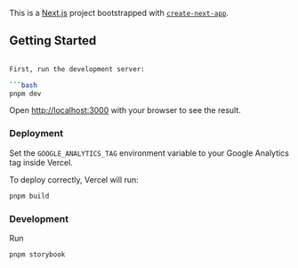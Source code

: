 This is a [Next.js](https://nextjs.org) project bootstrapped with [`create-next-app`](https://nextjs.org/docs/app/api-reference/cli/create-next-app).

## Getting Started

```bash

First, run the development server:

```bash
pnpm dev
```

Open [http://localhost:3000](http://localhost:3000) with your browser to see the result.


### Deployment
Set the `GOOGLE_ANALYTICS_TAG` environment variable to your Google Analytics tag inside Vercel.

To deploy correctly, Vercel will run:
```bash
pnpm build
```

### Development
Run 
```bash
pnpm storybook
```